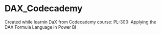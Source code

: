 # DAX_Codecademy
Created while learnin DaX from Codecademy course:  PL-300: Applying the DAX Formula Language in Power BI
